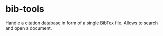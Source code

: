 # bib-tools
Handle a citation database in form of a single BibTex file. Allows to search and open a document.

